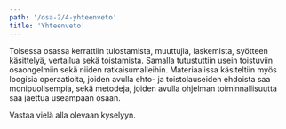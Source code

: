 ```yaml
---
path: '/osa-2/4-yhteenveto'
title: 'Yhteenveto'
---
```



Toisessa osassa kerrattiin tulostamista, muuttujia, laskemista, syötteen käsittelyä, vertailua sekä toistamista. Samalla tutustuttiin usein toistuviin osaongelmiin sekä niiden ratkaisumalleihin. Materiaalissa käsiteltiin myös loogisia operaatioita, joiden avulla ehto- ja toistolauseiden ehdoista saa monipuolisempia, sekä metodeja, joiden avulla ohjelman toiminnallisuutta saa jaettua useampaan osaan.

Vastaa vielä alla olevaan kyselyyn.

<quiz id="2f43d86a-1e15-448d-8c76-f1b30e69afe9"></quiz>
